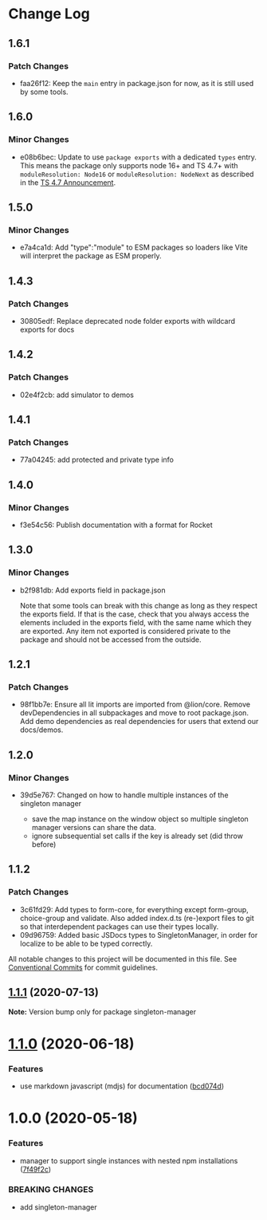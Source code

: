 # Change Log

## 1.6.1

### Patch Changes

- faa26f12: Keep the `main` entry in package.json for now, as it is still used by some tools.

## 1.6.0

### Minor Changes

- e08b6bec: Update to use `package exports` with a dedicated `types` entry.
  This means the package only supports node 16+ and TS 4.7+ with `moduleResolution: Node16` or `moduleResolution: NodeNext` as described in the [TS 4.7 Announcement](https://devblogs.microsoft.com/typescript/announcing-typescript-4-7/#package-json-exports-imports-and-self-referencing).

## 1.5.0

### Minor Changes

- e7a4ca1d: Add "type":"module" to ESM packages so loaders like Vite will interpret the package as ESM properly.

## 1.4.3

### Patch Changes

- 30805edf: Replace deprecated node folder exports with wildcard exports for docs

## 1.4.2

### Patch Changes

- 02e4f2cb: add simulator to demos

## 1.4.1

### Patch Changes

- 77a04245: add protected and private type info

## 1.4.0

### Minor Changes

- f3e54c56: Publish documentation with a format for Rocket

## 1.3.0

### Minor Changes

- b2f981db: Add exports field in package.json

  Note that some tools can break with this change as long as they respect the exports field. If that is the case, check that you always access the elements included in the exports field, with the same name which they are exported. Any item not exported is considered private to the package and should not be accessed from the outside.

## 1.2.1

### Patch Changes

- 98f1bb7e: Ensure all lit imports are imported from @lion/core. Remove devDependencies in all subpackages and move to root package.json. Add demo dependencies as real dependencies for users that extend our docs/demos.

## 1.2.0

### Minor Changes

- 39d5e767: Changed on how to handle multiple instances of the singleton manager

  - save the map instance on the window object so multiple singleton manager versions can share the data.
  - ignore subsequential set calls if the key is already set (did throw before)

## 1.1.2

### Patch Changes

- 3c61fd29: Add types to form-core, for everything except form-group, choice-group and validate. Also added index.d.ts (re-)export files to git so that interdependent packages can use their types locally.
- 09d96759: Added basic JSDocs types to SingletonManager, in order for localize to be able to be typed correctly.

All notable changes to this project will be documented in this file.
See [Conventional Commits](https://conventionalcommits.org) for commit guidelines.

## [1.1.1](https://github.com/ing-bank/lion/compare/singleton-manager@1.1.0...singleton-manager@1.1.1) (2020-07-13)

**Note:** Version bump only for package singleton-manager

# [1.1.0](https://github.com/ing-bank/lion/compare/singleton-manager@1.0.0...singleton-manager@1.1.0) (2020-06-18)

### Features

- use markdown javascript (mdjs) for documentation ([bcd074d](https://github.com/ing-bank/lion/commit/bcd074d1fbce8754d428538df723ba402603e2c8))

# 1.0.0 (2020-05-18)

### Features

- manager to support single instances with nested npm installations ([7f49f2c](https://github.com/ing-bank/lion/commit/7f49f2c6a60a68d609243f77c5c01ba1047deef2))

### BREAKING CHANGES

- add singleton-manager
